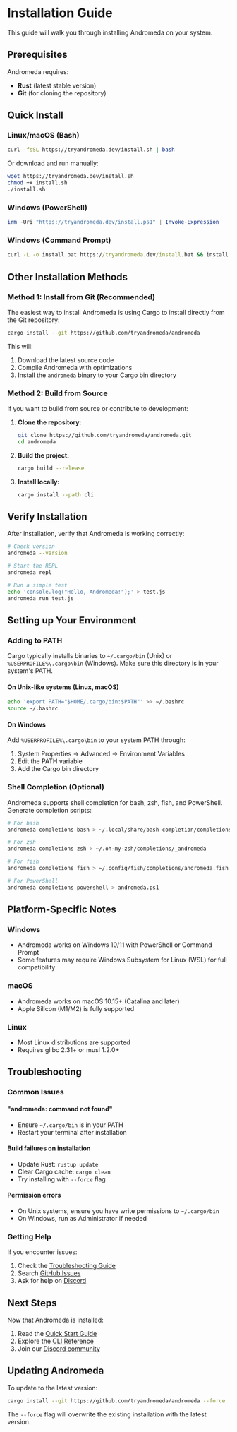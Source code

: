 # Installation Guide

This guide will walk you through installing Andromeda on your system.

## Prerequisites

Andromeda requires:

- **Rust** (latest stable version)
- **Git** (for cloning the repository)

## Quick Install

### Linux/macOS (Bash)

```bash
curl -fsSL https://tryandromeda.dev/install.sh | bash
```

Or download and run manually:

```bash
wget https://tryandromeda.dev/install.sh
chmod +x install.sh
./install.sh
```

### Windows (PowerShell)

```powershell
irm -Uri "https://tryandromeda.dev/install.ps1" | Invoke-Expression
```

### Windows (Command Prompt)

```cmd
curl -L -o install.bat https://tryandromeda.dev/install.bat && install.bat
```

## Other Installation Methods

### Method 1: Install from Git (Recommended)

The easiest way to install Andromeda is using Cargo to install directly from the
Git repository:

```bash
cargo install --git https://github.com/tryandromeda/andromeda
```

This will:

1. Download the latest source code
2. Compile Andromeda with optimizations
3. Install the `andromeda` binary to your Cargo bin directory

### Method 2: Build from Source

If you want to build from source or contribute to development:

1. **Clone the repository:**

   ```bash
   git clone https://github.com/tryandromeda/andromeda.git
   cd andromeda
   ```

2. **Build the project:**

   ```bash
   cargo build --release
   ```

3. **Install locally:**

   ```bash
   cargo install --path cli
   ```

## Verify Installation

After installation, verify that Andromeda is working correctly:

```bash
# Check version
andromeda --version

# Start the REPL
andromeda repl

# Run a simple test
echo 'console.log("Hello, Andromeda!");' > test.js
andromeda run test.js
```

## Setting up Your Environment

### Adding to PATH

Cargo typically installs binaries to `~/.cargo/bin` (Unix) or
`%USERPROFILE%\.cargo\bin` (Windows). Make sure this directory is in your
system's PATH.

#### On Unix-like systems (Linux, macOS)

```bash
echo 'export PATH="$HOME/.cargo/bin:$PATH"' >> ~/.bashrc
source ~/.bashrc
```

#### On Windows

Add `%USERPROFILE%\.cargo\bin` to your system PATH through:

1. System Properties → Advanced → Environment Variables
2. Edit the PATH variable
3. Add the Cargo bin directory

### Shell Completion (Optional)

Andromeda supports shell completion for bash, zsh, fish, and PowerShell.
Generate completion scripts:

```bash
# For bash
andromeda completions bash > ~/.local/share/bash-completion/completions/andromeda

# For zsh
andromeda completions zsh > ~/.oh-my-zsh/completions/_andromeda

# For fish
andromeda completions fish > ~/.config/fish/completions/andromeda.fish

# For PowerShell
andromeda completions powershell > andromeda.ps1
```

## Platform-Specific Notes

### Windows

- Andromeda works on Windows 10/11 with PowerShell or Command Prompt
- Some features may require Windows Subsystem for Linux (WSL) for full
  compatibility

### macOS

- Andromeda works on macOS 10.15+ (Catalina and later)
- Apple Silicon (M1/M2) is fully supported

### Linux

- Most Linux distributions are supported
- Requires glibc 2.31+ or musl 1.2.0+

## Troubleshooting

### Common Issues

#### "andromeda: command not found"

- Ensure `~/.cargo/bin` is in your PATH
- Restart your terminal after installation

#### Build failures on installation

- Update Rust: `rustup update`
- Clear Cargo cache: `cargo clean`
- Try installing with `--force` flag

#### Permission errors

- On Unix systems, ensure you have write permissions to `~/.cargo/bin`
- On Windows, run as Administrator if needed

### Getting Help

If you encounter issues:

1. Check the [Troubleshooting Guide](troubleshooting)
2. Search [GitHub Issues](https://github.com/tryandromeda/andromeda/issues)
3. Ask for help on [Discord](https://discord.gg/tgjAnX2Ny3)

## Next Steps

Now that Andromeda is installed:

1. Read the [Quick Start Guide](quick-start)
2. Explore the [CLI Reference](cli-reference)
3. Join our [Discord community](https://discord.gg/tgjAnX2Ny3)

## Updating Andromeda

To update to the latest version:

```bash
cargo install --git https://github.com/tryandromeda/andromeda --force
```

The `--force` flag will overwrite the existing installation with the latest
version.

